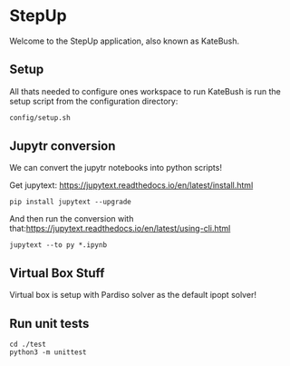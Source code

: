 # StepUp

Welcome to the StepUp application, also known as KateBush.

## Setup

All thats needed to configure ones workspace to run KateBush is run the setup script from
the configuration directory:

```bash
config/setup.sh
```

## Jupytr conversion

We can convert the jupytr notebooks into python scripts!

Get jupytext: https://jupytext.readthedocs.io/en/latest/install.html
```
pip install jupytext --upgrade
```

And then run the conversion with that:https://jupytext.readthedocs.io/en/latest/using-cli.html
```
jupytext --to py *.ipynb
```

## Virtual Box Stuff

Virtual box is setup with Pardiso solver as the default ipopt solver!

## Run unit tests
```
cd ./test
python3 -m unittest
```